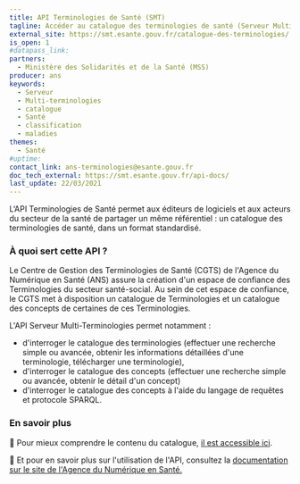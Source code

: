```yaml
---
title: API Terminologies de Santé (SMT)
tagline: Accéder au catalogue des terminologies de santé (Serveur Multi-Terminologies - SMT)
external_site: https://smt.esante.gouv.fr/catalogue-des-terminologies/
is_open: 1 
#datapass_link: 
partners:
  - Ministère des Solidarités et de la Santé (MSS)
producer: ans
keywords:
  - Serveur
  - Multi-terminologies
  - catalogue
  - Santé
  - classification
  - maladies
themes:
  - Santé
#uptime: 
contact_link: ans-terminologies@esante.gouv.fr
doc_tech_external: https://smt.esante.gouv.fr/api-docs/
last_update: 22/03/2021
---
```


L‘API Terminologies de Santé permet aux éditeurs de logiciels et aux acteurs du secteur de la santé de partager un même référentiel : un catalogue des terminologies de santé, dans un format standardisé.

### À quoi sert cette API ?

Le Centre de Gestion des Terminologies de Santé (CGTS) de l'Agence du Numérique en Santé (ANS) assure la création d'un espace de confiance des Terminologies du secteur santé-social. Au sein de cet espace de confiance, le CGTS met à disposition un catalogue de Terminologies et un catalogue des concepts de certaines de ces Terminologies.

L'API Serveur Multi-Terminologies permet notamment :

- d'interroger le catalogue des terminologies (effectuer une recherche simple ou avancée, obtenir les informations détaillées d'une terminologie, télécharger une terminologie),
- d'interroger le catalogue des concepts (effectuer une recherche simple ou avancée, obtenir le détail d'un concept)
- d'interroger le catalogue des concepts à l'aide du langage de requêtes et protocole SPARQL.

### En savoir plus

🔎 Pour mieux comprendre le contenu du catalogue, [il est accessible ici](https://smt.esante.gouv.fr/catalogue-des-terminologies/).

🧐 Et pour en savoir plus sur l'utilisation de l'API, consultez la [documentation sur le site de l'Agence du Numérique en Santé.](https://smt.esante.gouv.fr/assistance/utilisation-des-api/)
